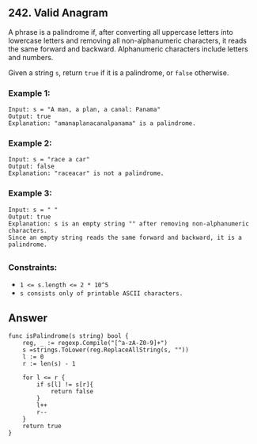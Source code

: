## 242. Valid Anagram

A phrase is a palindrome if, after converting all uppercase letters into lowercase letters and removing all non-alphanumeric characters, it reads the same forward and backward. Alphanumeric characters include letters and numbers.

Given a string `s`, return `true` if it is a palindrome, or `false` otherwise.

### Example 1:
```
Input: s = "A man, a plan, a canal: Panama"
Output: true
Explanation: "amanaplanacanalpanama" is a palindrome.
```
### Example 2:
```
Input: s = "race a car"
Output: false
Explanation: "raceacar" is not a palindrome.
```
### Example 3:
```
Input: s = " "
Output: true
Explanation: s is an empty string "" after removing non-alphanumeric characters.
Since an empty string reads the same forward and backward, it is a palindrome.
```
##
### Constraints:

- `1 <= s.length <= 2 * 10^5`
- `s consists only of printable ASCII characters.`


## Answer
```
func isPalindrome(s string) bool {
    reg, _ := regexp.Compile("[^a-zA-Z0-9]+")
    s =strings.ToLower(reg.ReplaceAllString(s, ""))
    l := 0
    r := len(s) - 1

    for l <= r {
        if s[l] != s[r]{
            return false
        }
        l++
        r--
    }
    return true
}
```
